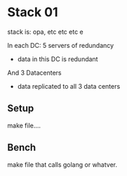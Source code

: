 # Stack 01

stack is:
opa, etc etc etc e

In each DC: 5 servers of redundancy
- data in this DC is redundant

And 3 Datacenters
- data replicated to all 3 data centers

## Setup
make file....

## Bench

make file that calls golang or whatver.



